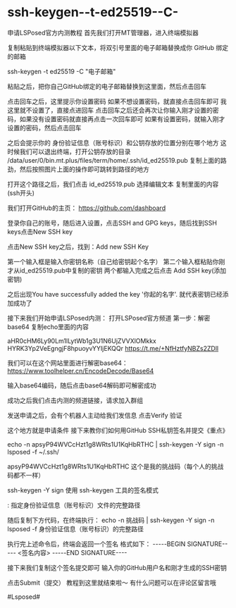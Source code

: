 # ssh-keygen--t-ed25519--C-
申请LSPosed官方内测教程
首先我们打开MT管理器，进入终端模拟器

复制粘贴到终端模拟器以下文本，将双引号里面的电子邮箱替换成你 GitHub 绑定的邮箱

ssh-keygen -t ed25519 -C "电子邮箱"

粘贴之后，把你自己GitHub绑定的电子邮箱替换到这里面，然后点击回车

点击回车之后，这里提示你设置密码
如果不想设置密码，就直接点击回车即可
我这里就不设置了，直接点进回车
点击回车之后还会再次让你输入刚才设置的密码，如果没有设置密码就直接再点击一次回车即可
如果有设置密码，就输入刚才设置的密码，然后点击回车

之后会提示你的 身份验证信息（账号标识）和公钥存放的位置分别在哪个地方
这时候我们可以退出终端，打开公钥存放的目录
/data/user/0/bin.mt.plus/files/term/home/.ssh/id_ed25519.pub
复制上面的路劲，然后按照图片上面的操作即可跳转到路径的地方

打开这个路径之后，我们点击 id_ed25519.pub 选择编辑文本
复制里面的内容(ssh开头)

我们打开GitHub的主页： https://github.com/dashboard 

登录你自己的账号，随后进入设置，点击SSH and GPG keys，随后找到SSH keys点击New SSH key

点击New SSH key之后，找到：Add new SSH Key

第一个输入框是输入你密钥名称（自己给密钥起个名字）
第二个输入框粘贴你刚才从id_ed25519.pub中复制的密钥
两个都输入完成之后点击 Add SSH key(添加密钥)

之后出现You have successfully added the key '你起的名字'. 就代表密钥已经添加成功了

接下来我们开始申请LSPosed内测：
打开LSPosed官方频道
第一步：解密base64
复制echo里面的内容

aHR0cHM6Ly90Lm1lLytWb1g3U1N6UjZVVXlOMkkx
HYRK3Yp2VeEgngjF8hpuoyvYYIjEKQQr
https://t.me/+NfHztfyNBZs2ZDll

我们可以在这个网站里面进行解密base64： https://www.toolhelper.cn/EncodeDecode/Base64 

输入base64编码，随后点击base64解码即可解密成功

成功之后我们点击内测的频道链接，请求加入群组

发送申请之后，会有个机器人主动给我们发信息
点击Verify 验证

这个地方就是申请条件
接下来教你们如何用GitHub SSH私钥签名并提交《重点》

echo -n apsyP94WVCcHzt1g8WRts1U1KqHbRTHC | ssh-keygen -Y sign -n lsposed -f ~/.ssh/<your-key>

apsyP94WVCcHzt1g8WRts1U1KqHbRTHC
这个是我的挑战码（每个人的挑战码都不一样）

ssh-keygen -Y sign
使用 ssh-keygen 工具的签名模式

<your-key>:
指定身份验证信息（账号标识）文件的完整路径

随后复制下方代码，在终端执行：
echo -n 挑战码 | ssh-keygen -Y sign -n lsposed -f 身份验证信息（账号标识）的完整路径

执行完上述命令后，终端会返回一个签名
格式如下：
-----BEGIN SIGNATURE-----
<签名内容>
-----END SIGNATURE----

接下来我们复制这个签名提交即可
输入你的GitHub用户名和刚才生成的SSH密钥

点击Submit（提交）
教程到这里就结束啦～
有什么问题可以在评论区留言哦

#Lsposed#